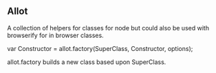 Allot
-----

A collection of helpers for classes for node but could also be used with browserify for in browser classes.



var Constructor = allot.factory(SuperClass, Constructor, options);


allot.factory builds a new class based upon SuperClass.
